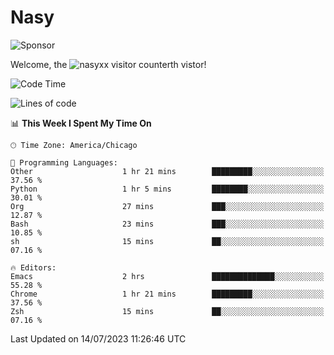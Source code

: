 # Nasy

<!--
<p align="center">
<img height="200" src="https://github-readme-stats.vercel.app/api?username=nasyxx&count_private=true&show_icons=true&theme=dracula&include_all_commits=true"/>
<img height="200" src="https://github-readme-stats.vercel.app/api/top-langs/?username=nasyxx&theme=dracula&hide=html,jupyter+notebook&count_private=true&show_icons=true"/>
</p>

  
----------------
-->

![Sponsor](https://img.shields.io/static/v1.svg?label=Sponsor&message=%E2%9D%A4&logo=GitHub&style=flat&color=pink)
 
Welcome, the ![nasyxx visitor counter](https://count.getloli.com/get/@nasyxx?theme=rule34)th vistor!
 
<!--START_SECTION:waka-->
![Code Time](http://img.shields.io/badge/Code%20Time-3%2C595%20hrs%2056%20mins-blue)

![Lines of code](https://img.shields.io/badge/From%20Hello%20World%20I%27ve%20Written-6.3%20million%20lines%20of%20code-blue)

📊 **This Week I Spent My Time On** 

```text
🕑︎ Time Zone: America/Chicago

💬 Programming Languages: 
Other                    1 hr 21 mins        █████████░░░░░░░░░░░░░░░░   37.56 % 
Python                   1 hr 5 mins         ████████░░░░░░░░░░░░░░░░░   30.01 % 
Org                      27 mins             ███░░░░░░░░░░░░░░░░░░░░░░   12.87 % 
Bash                     23 mins             ███░░░░░░░░░░░░░░░░░░░░░░   10.85 % 
sh                       15 mins             ██░░░░░░░░░░░░░░░░░░░░░░░   07.16 % 

🔥 Editors: 
Emacs                    2 hrs               ██████████████░░░░░░░░░░░   55.28 % 
Chrome                   1 hr 21 mins        █████████░░░░░░░░░░░░░░░░   37.56 % 
Zsh                      15 mins             ██░░░░░░░░░░░░░░░░░░░░░░░   07.16 % 
```


 Last Updated on 14/07/2023 11:26:46 UTC
<!--END_SECTION:waka-->

<!-- ![visitors](https://visitor-badge.laobi.icu/badge?page_id=nasyxx.nasyxx) -->
